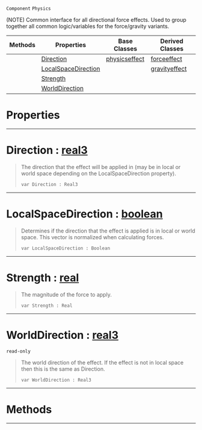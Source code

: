  `Component` `Physics`



(NOTE) Common interface for all directional force effects. Used to group together all common logic/variables for the force/gravity variants.

|Methods|Properties|Base Classes|Derived Classes|
|---|---|---|---|
| |[ Direction](https://github.com/zeroengineteam/ZeroDocs/blob/master/code_reference/class_reference/basicdirectioneffect.markdown#direction-zero-engine-do)|[physicseffect](https://github.com/zeroengineteam/ZeroDocs/blob/master/code_reference/class_reference/physicseffect.markdown)|[forceeffect](https://github.com/zeroengineteam/ZeroDocs/blob/master/code_reference/class_reference/forceeffect.markdown)|
| |[ LocalSpaceDirection](https://github.com/zeroengineteam/ZeroDocs/blob/master/code_reference/class_reference/basicdirectioneffect.markdown#localspacedirection-zero)| |[gravityeffect](https://github.com/zeroengineteam/ZeroDocs/blob/master/code_reference/class_reference/gravityeffect.markdown)|
| |[ Strength](https://github.com/zeroengineteam/ZeroDocs/blob/master/code_reference/class_reference/basicdirectioneffect.markdown#strength-zero-engine-doc)| | |
| |[ WorldDirection](https://github.com/zeroengineteam/ZeroDocs/blob/master/code_reference/class_reference/basicdirectioneffect.markdown#worlddirection-zero-engi)| | |


 #  Properties


---  
 #  Direction : [real3](https://github.com/zeroengineteam/ZeroDocs/blob/master/code_reference/nada_base_types/real3.markdown)

> The direction that the effect will be applied in (may be in local or world space depending on the LocalSpaceDirection property).
> ``` lang=cpp, name=Nada
> var Direction : Real3


---  
 #  LocalSpaceDirection : [boolean](https://github.com/zeroengineteam/ZeroDocs/blob/master/code_reference/nada_base_types/boolean.markdown)

> Determines if the direction that the effect is applied is in local or world space. This vector is normalized when calculating forces.
> ``` lang=cpp, name=Nada
> var LocalSpaceDirection : Boolean


---  
 #  Strength : [real](https://github.com/zeroengineteam/ZeroDocs/blob/master/code_reference/nada_base_types/real.markdown)

> The magnitude of the force to apply.
> ``` lang=cpp, name=Nada
> var Strength : Real


---  
 #  WorldDirection : [real3](https://github.com/zeroengineteam/ZeroDocs/blob/master/code_reference/nada_base_types/real3.markdown)

 `read-only`

> The world direction of the effect. If the effect is not in local space then this is the same as Direction.
> ``` lang=cpp, name=Nada
> var WorldDirection : Real3


---  
 #  Methods


---  
 

 